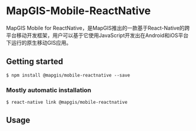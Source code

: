 # MapGIS-Mobile-ReactNative

MapGIS Mobile for ReactNative，是MapGIS推出的一款基于React-Native的跨平台移动开发框架，用户可以基于它使用JavaScript开发出在Android和iOS平台下运行的原生移动GIS应用。

## Getting started

`$ npm install @mapgis/mobile-reactnative --save`

### Mostly automatic installation

`$ react-native link @mapgis/mobile-reactnative`

## Usage
